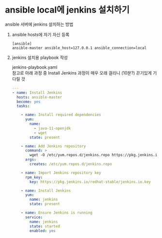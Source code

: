 # ansible local에 jenkins 설치하기
ansible 서버에 jenkins 설치하는 방법

1. ansible hosts에 자기 자신 등록
   
    ```shell
    [ansible]
    ansible-master ansible_host=127.0.0.1 ansible_connection=local
    ```
   
3. jenkins 설치용 playbook 작성
   
    jenkins-playbook.yaml <br>
    참고로 아래 과정 중 Install Jenkins 과정이 매우 오래 걸리니 (10분?) 끈기있게 기다릴 것
  
    ```yaml
    ---
    - name: Install Jenkins
      hosts: ansible-master
      become: yes
      tasks:
    
        - name: Install required dependencies
          yum:
            name: 
              - java-11-openjdk
              - wget
            state: present
    
        - name: Add Jenkins repository
          command: >
            wget -O /etc/yum.repos.d/jenkins.repo https://pkg.jenkins.io/redhat-stable/jenkins.repo
          args:
            creates: /etc/yum.repos.d/jenkins.repo
    
        - name: Import Jenkins repository key
          rpm_key:
            key: https://pkg.jenkins.io/redhat-stable/jenkins.io.key
    
        - name: Install Jenkins
          yum:
            name: jenkins
            state: present
    
        - name: Ensure Jenkins is running
          service:
            name: jenkins
            state: started
            enabled: yes
    ```
